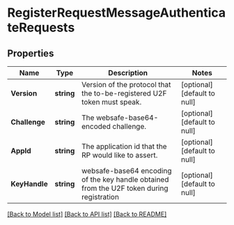 # RegisterRequestMessageAuthenticateRequests

## Properties
Name | Type | Description | Notes
------------ | ------------- | ------------- | -------------
**Version** | **string** | Version of the protocol that the to-be-registered U2F token must speak. | [optional] [default to null]
**Challenge** | **string** | The websafe-base64-encoded challenge. | [optional] [default to null]
**AppId** | **string** | The application id that the RP would like to assert. | [optional] [default to null]
**KeyHandle** | **string** | websafe-base64 encoding of the key handle obtained from the U2F token during registration | [optional] [default to null]

[[Back to Model list]](../README.md#documentation-for-models) [[Back to API list]](../README.md#documentation-for-api-endpoints) [[Back to README]](../README.md)

